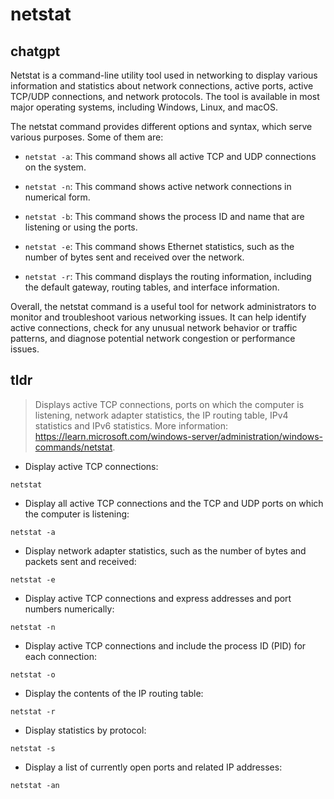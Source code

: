 # netstat 
## chatgpt 
Netstat is a command-line utility tool used in networking to display various information and statistics about network connections, active ports, active TCP/UDP connections, and network protocols. The tool is available in most major operating systems, including Windows, Linux, and macOS.

The netstat command provides different options and syntax, which serve various purposes. Some of them are:

- `netstat -a`: This command shows all active TCP and UDP connections on the system.

- `netstat -n`: This command shows active network connections in numerical form. 

- `netstat -b`: This command shows the process ID and name that are listening or using the ports.

- `netstat -e`: This command shows Ethernet statistics, such as the number of bytes sent and received over the network.

- `netstat -r`: This command displays the routing information, including the default gateway, routing tables, and interface information.

Overall, the netstat command is a useful tool for network administrators to monitor and troubleshoot various networking issues. It can help identify active connections, check for any unusual network behavior or traffic patterns, and diagnose potential network congestion or performance issues. 

## tldr 
 
> Displays active TCP connections, ports on which the computer is listening, network adapter statistics, the IP routing table, IPv4 statistics and IPv6 statistics.
> More information: <https://learn.microsoft.com/windows-server/administration/windows-commands/netstat>.

- Display active TCP connections:

`netstat`

- Display all active TCP connections and the TCP and UDP ports on which the computer is listening:

`netstat -a`

- Display network adapter statistics, such as the number of bytes and packets sent and received:

`netstat -e`

- Display active TCP connections and express addresses and port numbers numerically:

`netstat -n`

- Display active TCP connections and include the process ID (PID) for each connection:

`netstat -o`

- Display the contents of the IP routing table:

`netstat -r`

- Display statistics by protocol:

`netstat -s`

- Display a list of currently open ports and related IP addresses:

`netstat -an`
